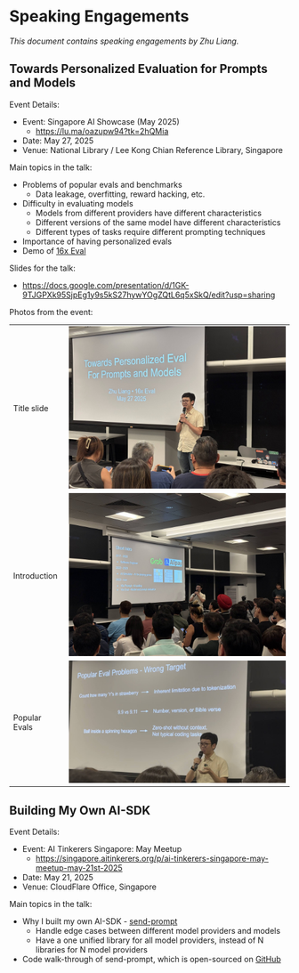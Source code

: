 # Speaking Engagements

_This document contains speaking engagements by Zhu Liang._

## Towards Personalized Evaluation for Prompts and Models

Event Details:

- Event: Singapore AI Showcase (May 2025)
  - https://lu.ma/oazupw94?tk=2hQMia
- Date: May 27, 2025
- Venue: National Library / Lee Kong Chian Reference Library, Singapore

Main topics in the talk:

- Problems of popular evals and benchmarks
  - Data leakage, overfitting, reward hacking, etc.
- Difficulty in evaluating models
  - Models from different providers have different characteristics
  - Different versions of the same model have different characteristics
  - Different types of tasks require different prompting techniques
- Importance of having personalized evals
- Demo of [16x Eval](https://eval.16x.engineer/)

Slides for the talk:

- https://docs.google.com/presentation/d/1GK-9TJGPXk95SjpEg1y9s5kS27hywYOgZQtL6q5xSkQ/edit?usp=sharing

Photos from the event:

|               |                                                                                                                    |
| ------------- | ------------------------------------------------------------------------------------------------------------------ |
| Title slide   | <img src="images/singapore-ai-showcase-title.jpeg" alt="Singapore AI Showcase - Title" width="600">                |
| Introduction  | <img src="images/singapore-ai-showcase-intro.jpg" alt="Singapore AI Showcase - Intro" width="600">                 |
| Popular Evals | <img src="images/singapore-ai-showcase-popular-evals.png" alt="Singapore AI Showcase - Popular Evals" width="600"> |

## Building My Own AI-SDK

Event Details:

- Event: AI Tinkerers Singapore: May Meetup
  - https://singapore.aitinkerers.org/p/ai-tinkerers-singapore-may-meetup-may-21st-2025
- Date: May 21, 2025
- Venue: CloudFlare Office, Singapore

Main topics in the talk:

- Why I built my own AI-SDK - [send-prompt](https://www.npmjs.com/package/send-prompt)
  - Handle edge cases between different model providers and models
  - Have a one unified library for all model providers, instead of N libraries for N model providers
- Code walk-through of send-prompt, which is open-sourced on [GitHub](https://github.com/paradite/send-prompt)
